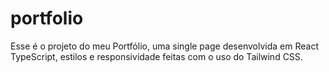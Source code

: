 # portfolio
 Esse é o projeto do meu Portfólio, uma single page desenvolvida em React TypeScript, estilos e responsividade feitas com o uso do Tailwind CSS.
